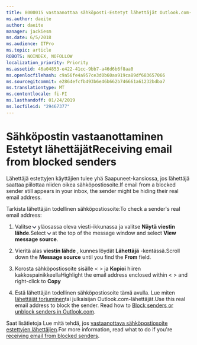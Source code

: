 ```yaml
---
title: 8000015 vastaanottaa sähköposti-Estetyt lähettäjät Outlook.com-
ms.author: daeite
author: daeite
manager: jackiesm
ms.date: 6/5/2018
ms.audience: ITPro
ms.topic: article
ROBOTS: NOINDEX, NOFOLLOW
localization_priority: Priority
ms.assetid: 46a04853-e422-41cc-9bb7-a46d6b6f8aa0
ms.openlocfilehash: c9a56fe4a957ce3d0b60aa919ca89df683657066
ms.sourcegitcommit: e2864efcfb493b6e46b662b746661a61232bdba7
ms.translationtype: MT
ms.contentlocale: fi-FI
ms.lasthandoff: 01/24/2019
ms.locfileid: "29467377"
---
```

# <a name="receiving-email-from-blocked-senders"></a><span data-ttu-id="ad9c1-102">Sähköpostin vastaanottaminen Estetyt lähettäjät</span><span class="sxs-lookup"><span data-stu-id="ad9c1-102">Receiving email from blocked senders</span></span>

<span data-ttu-id="ad9c1-103">Lähettäjä estettyjen käyttäjien tulee yhä Saapuneet-kansiossa, jos lähettäjä saattaa piilottaa niiden oikea sähköpostiosoite.</span><span class="sxs-lookup"><span data-stu-id="ad9c1-103">If email from a blocked sender still appears in your inbox, the sender might be hiding their real email address.</span></span>
  
<span data-ttu-id="ad9c1-104">Tarkista lähettäjän todellinen sähköpostiosoite:</span><span class="sxs-lookup"><span data-stu-id="ad9c1-104">To check a sender's real email address:</span></span>
  
1. <span data-ttu-id="ad9c1-105">Valitse ![toimintoja](media/11884972-7ebb-4afe-8b50-63efefb7cca8.png) yläosassa oleva viesti-ikkunassa ja valitse **Näytä viestin lähde**.</span><span class="sxs-lookup"><span data-stu-id="ad9c1-105">Select ![More actions](media/11884972-7ebb-4afe-8b50-63efefb7cca8.png) at the top of the message window and select **View message source**.</span></span>
    
2. <span data-ttu-id="ad9c1-106">Vieritä alas **viestin lähde** , kunnes löydät **Lähettäjä** -kentässä.</span><span class="sxs-lookup"><span data-stu-id="ad9c1-106">Scroll down the **Message source** until you find the **From** field.</span></span> 
    
3. <span data-ttu-id="ad9c1-107">Korosta sähköpostiosoite sisälle \< \> ja **Kopioi** hiiren kakkospainikkeella</span><span class="sxs-lookup"><span data-stu-id="ad9c1-107">Highlight the email address enclosed within \< \> and right-click to **Copy**</span></span>
    
4. <span data-ttu-id="ad9c1-p101">Estä lähettäjän todellinen sähköpostiosoite tämä avulla. Lue miten [lähettäjät torjuminen](https://support.office.com/article/afba1c94-77bb-4f50-8b85-057cf52f4d5e.aspx)tai julkaisijan Outlook.com-lähettäjät.</span><span class="sxs-lookup"><span data-stu-id="ad9c1-p101">Use this real email address to block the sender. Read how to [Block senders or unblock senders in Outlook.com](https://support.office.com/article/afba1c94-77bb-4f50-8b85-057cf52f4d5e.aspx).</span></span>
    
<span data-ttu-id="ad9c1-110">Saat lisätietoja Lue mitä tehdä, jos [vastaanottava sähköpostiosoite estettyjen lähettäjien](https://go.microsoft.com/fwlink/p/?linkid=2002011&amp;clcid=0x409).</span><span class="sxs-lookup"><span data-stu-id="ad9c1-110">For more information, read what to do if you're [receiving email from blocked senders](https://go.microsoft.com/fwlink/p/?linkid=2002011&amp;clcid=0x409).</span></span>
  

